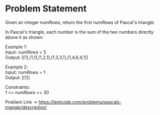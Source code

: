 # Problem Statement
Given an integer numRows, return the first numRows of Pascal's triangle.

In Pascal's triangle, each number is the sum of the two numbers directly above it as shown:

Example 1:   
Input: numRows = 5   
Output: [[1],[1,1],[1,2,1],[1,3,3,1],[1,4,6,4,1]]

Example 2:   
Input: numRows = 1   
Output: [[1]]
 
Constraints:   
1 <= numRows <= 30

Problem Link -> https://leetcode.com/problems/pascals-triangle/description/
